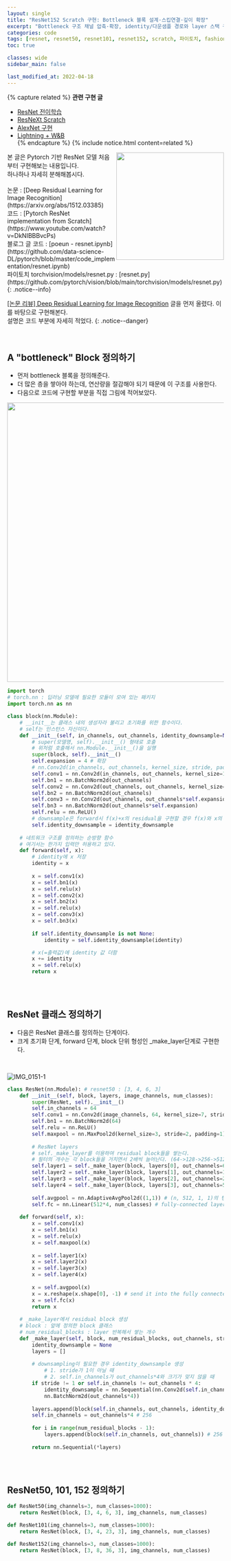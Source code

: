 ```yaml
---
layout: single
title: "ResNet152 Scratch 구현: Bottleneck 블록 설계·스킵연결·깊이 확장"
excerpt: "Bottleneck 구조 채널 압축·확장, identity/다운샘플 경로와 layer 스택 구성을 직접 코드로 구현해 깊은 네트워크 학습 안정 원리 이해"
categories: code
tags: [resnet, resnet50, resnet101, resnet152, scratch, 파이토치, fashion mnist, 코드, 구현, 모델, design, 설명, layer, 역전파, backpropagation, forward, __init__, nn.Module, Conv2d, BatchNrom2d, ReLU, dwonsample, identity, block, super, MaxPool2d, 딥러닝, cv, 컴퓨티 비전]
toc: true

classes: wide
sidebar_main: false

last_modified_at: 2022-04-18
---
```


{% capture related %}
**관련 구현 글**  
- [ResNet 전이학습](/code/ResNet50_pytorch/)  
- [ResNeXt Scratch](/code/ResNeXt_scratch_pytorch/)  
- [AlexNet 구현](/code/alexnet_pytorch/)  
- [Lightning + W&B](/code/pytorch_lightning_mnist/)  
{% endcapture %}
{% include notice.html content=related %}

<img align='right' width='250' src='https://user-images.githubusercontent.com/78655692/162919635-d03d7e8f-c492-493b-8c4d-d2f0f88ae67e.png'>
본 글은 Pytorch 기반 ResNet 모델 처음부터 구현해보는 내용입니다.<br>하나하나 자세히 분해해봅시다.  <br><br>논문 : [Deep Residual Learning for Image Recognition](https://arxiv.org/abs/1512.03385) <br> 코드 : [Pytorch ResNet implementation from Scratch](https://www.youtube.com/watch?v=DkNIBBBvcPs) <br> 블로그 글 코드 : [poeun - resnet.ipynb](https://github.com/data-science-DL/pytorch/blob/master/code_implementation/resnet.ipynb) <br> 파이토치 torchvision/models/resnet.py : [resnet.py](https://github.com/pytorch/vision/blob/main/torchvision/models/resnet.py)
{: .notice--info}

[[논문 리뷰] Deep Residual Learning for Image Recognition](https://ingu627.github.io/paper/ResNet/) 글을 먼저 올렸다. 이를 바탕으로 구현해본다. <br>
설명은 코드 부분에 자세히 적었다.
{: .notice--danger}

<br>


## A "bottleneck" Block 정의하기

- 먼저 bottleneck 블록을 정의해준다.
- 더 많은 층을 쌓아야 하는데, 연산량을 절감해야 되기 때문에 이 구조를 사용한다.
- 다음으로 코드에 구현할 부분을 직접 그림에 적어보았다.

<img src='https://user-images.githubusercontent.com/78655692/163796906-22b600a1-06dd-4575-aee1-56449681206a.jpg' width=650>

<br>

```python
import torch
# torch.nn : 딥러닝 모델에 필요한 모듈이 모여 있는 패키지
import torch.nn as nn

class block(nn.Module):
    # __init__는 클래스 내의 생성자라 불리고 초기화를 위한 함수이다.
    # self는 인스턴스 자신이다.
    def __init__(self, in_channels, out_channels, identity_downsample=None, stride=1):
        # super(모델명, self).__init__() 형태로 호출
        # 위처럼 호출해서 nn.Module.__init__()을 실행
        super(block, self).__init__()
        self.expansion = 4 # 확장
        # nn.Conv2d(in_channels, out_channels, kernel_size, stride, padding) 순서로 정의
        self.conv1 = nn.Conv2d(in_channels, out_channels, kernel_size=1, stride=1, padding=0)
        self.bn1 = nn.BatchNorm2d(out_channels)
        self.conv2 = nn.Conv2d(out_channels, out_channels, kernel_size=3, stride=stride, padding=1)
        self.bn2 = nn.BatchNorm2d(out_channels)
        self.conv3 = nn.Conv2d(out_channels, out_channels*self.expansion, kernel_size=1, stride=1, padding=0)
        self.bn3 = nn.BatchNorm2d(out_channels*self.expansion)
        self.relu = nn.ReLU()
        # downsample은 forward시 f(x)+x의 residual을 구현할 경우 f(x)와 x의 텐서사이즈가 다를 때 사용한다.
        self.identity_downsample = identity_downsample
    
    # 네트워크 구조를 정의하는 순방향 함수
    # 여기서는 한가지 입력만 허용하고 있다.
    def forward(self, x):
        # identity에 x 저장
        identity = x
        
        x = self.conv1(x)
        x = self.bn1(x)
        x = self.relu(x)
        x = self.conv2(x)
        x = self.bn2(x)
        x = self.relu(x)
        x = self.conv3(x)
        x = self.bn3(x)
        
        if self.identity_downsample is not None:
            identity = self.identity_downsample(identity)

        # x(=출력값)에 identity 값 더함    
        x += identity
        x = self.relu(x)
        return x
         
```

<br>

## ResNet 클래스 정의하기

- 다음은 ResNet 클래스를 정의하는 단계이다.
- 크게 초기화 단계, forward 단계, block 단위 형성인 _make_layer단계로 구현한다.

<br>

![IMG_0151-1](https://user-images.githubusercontent.com/78655692/163798851-390d9944-0884-4759-84c4-3fe5878288d9.jpg)

```python
class ResNet(nn.Module): # resnet50 : [3, 4, 6, 3]
    def __init__(self, block, layers, image_channels, num_classes):
        super(ResNet, self).__init__()
        self.in_channels = 64
        self.conv1 = nn.Conv2d(image_channels, 64, kernel_size=7, stride=2, padding=3)
        self.bn1 = nn.BatchNorm2d(64)
        self.relu = nn.ReLU()
        self.maxpool = nn.MaxPool2d(kernel_size=3, stride=2, padding=1)
        
        # ResNet layers
        # self._make_layer를 이용하여 residual block들을 쌓는다.
        # 필터의 개수는 각 block들을 거치면서 2배씩 늘어난다. (64->128->256->512)
        self.layer1 = self._make_layer(block, layers[0], out_channels=64, stride=1)
        self.layer2 = self._make_layer(block, layers[1], out_channels=128, stride=2)
        self.layer3 = self._make_layer(block, layers[2], out_channels=256, stride=2)
        self.layer4 = self._make_layer(block, layers[3], out_channels=512, stride=2)
        
        self.avgpool = nn.AdaptiveAvgPool2d((1,1)) # (n, 512, 1, 1)의 텐서로 만든다.
        self.fc = nn.Linear(512*4, num_classes) # fully-connected layer
        
    def forward(self, x):
        x = self.conv1(x)
        x = self.bn1(x)
        x = self.relu(x)
        x = self.maxpool(x)
        
        x = self.layer1(x)
        x = self.layer2(x)
        x = self.layer3(x)
        x = self.layer4(x)
        
        x = self.avgpool(x)
        x = x.reshape(x.shape[0], -1) # send it into the fully connected layer
        x = self.fc(x)
        return x
    
    # _make_layer에서 residual block 생성
    # block : 앞에 정의한 block 클래스
    # num_residual_blocks : layer 반복해서 쌓는 개수
    def _make_layer(self, block, num_residual_blocks, out_channels, stride):
        identity_downsample = None
        layers = []
        
        # downsampling이 필요한 경우 identity_downsample 생성
            # 1. stride가 1이 아닐 때
            # 2. self.in_channels가 out_channels*4와 크기가 맞지 않을 때
        if stride != 1 or self.in_channels != out_channels * 4:
            identity_downsample = nn.Sequential(nn.Conv2d(self.in_channels, out_channels*4, kernel_size=1, stride=stride),
            nn.BatchNorm2d(out_channels*4))
        
        layers.append(block(self.in_channels, out_channels, identity_downsample, stride))
        self.in_channels = out_channels*4 # 256
        
        for i in range(num_residual_blocks - 1):
            layers.append(block(self.in_channels, out_channels)) # 256 -> 64, 64*4 (256) again
        
        return nn.Sequential(*layers)
        
```

<br>

## ResNet50, 101, 152 정의하기

```python
def ResNet50(img_channels=3, num_classes=1000):
    return ResNet(block, [3, 4, 6, 3], img_channels, num_classes)

def ResNet101(img_channels=3, num_classes=1000):
    return ResNet(block, [3, 4, 23, 3], img_channels, num_classes)

def ResNet152(img_channels=3, num_classes=1000):
    return ResNet(block, [3, 8, 36, 3], img_channels, num_classes)
```




<br>